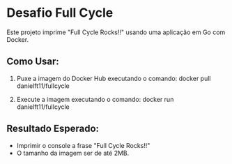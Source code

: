 # Desafio Full Cycle

Este projeto imprime "Full Cycle Rocks!!" usando uma aplicação em Go com Docker.

## Como Usar:

1. Puxe a imagem do Docker Hub executando o comando:
   docker pull danielft11/fullcycle

2. Execute a imagem executando o comando:
   docker run danielft11/fullcycle

## Resultado Esperado:
   - Imprimir o console a frase "Full Cycle Rocks!!"
   - O tamanho da imagem ser de até 2MB.

